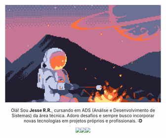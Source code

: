 <p align="center">
  <img src="astronaut-1757802428660-4845.jpg" alt="Astronaut"/>
</p>

<p align="center" width="100px">
  Olá! Sou <strong>Jesse R.R.</strong>, cursando em ADS (Análise e Desenvolvimento de Sistemas) da área técnica. Adoro desafios e sempre busco incorporar novas tecnologias em projetos próprios e   profissionais. <strong>:D</strong>
</p>

<div style="text-align:center; font-size:0;">
  <a href="https://www.linkedin.com/in/jesse-rr">
    <img src="https://img.shields.io/badge/LinkedIn-FF8C42?style=for-the-badge" alt="LinkedIn" style="vertical-align:middle;"/>
  </a>
  <a href="mailto:jessericardorogerio@gmail.com">
    <img src="https://img.shields.io/badge/Gmail-FF8C42?style=for-the-badge" alt="Gmail" style="vertical-align:middle;"/>
  </a>
  <a href="./">
    <img src="https://img.shields.io/badge/Portifolio-FF8C42?style=for-the-badge" alt="Portifolio" style="vertical-align:middle;"/>
  </a>
</div>
